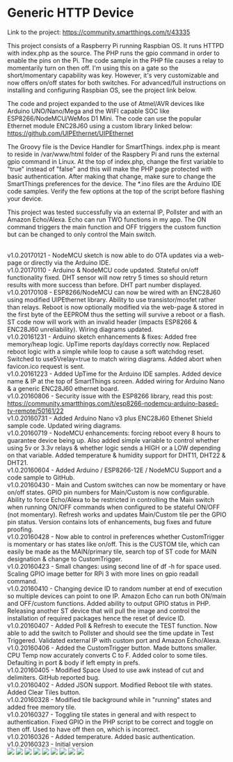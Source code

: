 # Generic HTTP Device
Link to the project: https://community.smartthings.com/t/43335

This project consists of a Raspberry Pi running Raspbian OS. It runs HTTPD with index.php as the source. The PHP runs the gpio command in order to enable the pins on the Pi. The code sample in the PHP file causes a relay to momentarily turn on then off. I'm using this on a gate so the short/momentary capability was key. However, it's very customizable and now offers on/off states for both switches. For advanced/full instructions on installing and configuring Raspbian OS, see the project link below.

The code and project expanded to the use of Atmel/AVR devices like Arduino UNO/Nano/Mega and the WIFI capable SOC like ESP8266/NodeMCU/WeMos D1 Mini. The code can use the popular Ethernet module ENC28J60 using a custom library linked below:
https://github.com/UIPEthernet/UIPEthernet

The Groovy file is the Device Handler for SmartThings.
index.php is meant to reside in /var/www/html folder of the Raspbery Pi and runs the external gpio command in Linux.
At the top of index.php, change the first variable to "true" instead of "false" and this will make the PHP page protected with basic authentication. After making that change, make sure to change the SmartThings preferences for the device.
The *.ino files are the Arduino IDE code samples. Verify the few options at the top of the script before flashing your device.

This project was tested successfully via an external IP, Pollster and with an Amazon Echo/Alexa. Echo can run TWO functions in my app. The ON command triggers the main function and OFF triggers the custom function but can be changed to only control the Main switch.

</br>v1.0.20170121 - NodeMCU sketch is now able to do OTA updates via a web-page or directly via the Arduino IDE.
</br>v1.0.20170110 - Arduino & NodeMCU code updated. Stateful on/off functionality fixed. DHT sensor will now retry 5 times so should return results with more success than before. DHT part number displayed.
</br>v1.0.20170108 - ESP8266/NodeMCU can now be wired with an ENC28J60 using modified UIPEthernet library. Ability to use transistor/mosfet rather than relays. Reboot is now optionally modified via the web-page & stored in the first byte of the EEPROM thus the setting will survive a reboot or a flash. ST code now will work with an invalid header (impacts ESP8266 & ENC28J60 unreliability). Wiring diagrams updated.
</br>v1.0.20161231 - Arduino sketch enhancements & fixes: Added free memory/heap logic. UpTime reports day/days correctly now. Replaced reboot logic with a simple while loop to cause a soft watchdog reset. Switched to use5Vrelay=true to match wiring diagrams. Added abort when favicon.ico request is sent.
</br>v1.0.20161223 - Added UpTime for the Arduino IDE samples. Added device name & IP at the top of SmartThings screen. Added wiring for Arduino Nano & a generic ENC28J60 ethernet board.
</br>v1.0.20160806 - Security issue with the ESP8266 library, read this post: https://community.smartthings.com/t/esp8266-nodemcu-arduino-based-tv-remote/50161/22
</br>v1.0.20160731 - Added Arduino Nano v3 plus ENC28J60 Ethenet Shield sample code. Updated wiring diagrams.
</br>v1.0.20160719 - NodeMCU enhancements: forcing reboot every 8 hours to guarantee device being up. Also added simple variable to control whether using 5v or 3.3v relays & whether logic sends a HIGH or a LOW depending on that variable. Added temperature & humidity support for DHT11, DHT22 & DHT21.
</br>v1.0.20160604 - Added Arduino / ESP8266-12E / NodeMCU Support and a code sample to GitHub.
</br>v1.0.20160430 - Main and Custom switches can now be momentary or have on/off states. GPIO pin numbers for Main/Custom is now configurable. Ability to force Echo/Alexa to be restricted in controlling the Main switch when running ON/OFF commands when configured to be stateful ON/OFF (not momentary). Refresh works and updates Main/Custom tile per the GPIO pin status. Version contains lots of enhancements, bug fixes and future proofing.
</br>v1.0.20160428 - Now able to control in preferences whether CustomTrigger is momentary or has states like on/off. This is the CUSTOM tile, which can easily be made as the MAIN/primary tile, search top of ST code for MAIN designation & change to CustomTrigger.
</br>v1.0.20160423 - Small changes: using second line of df -h for space used. Scaling GPIO image better for RPi 3 with more lines on gpio readall command.
</br>v1.0.20160410 - Changing device ID to random number at end of execution so multiple devices can point to one IP. Amazon Echo can run both ON/main and OFF/custom functions. Added ability to output GPIO status in PHP. Releasing another ST device that will pull the image and control the installation of required packages hence the reset of device ID.
</br>v1.0.20160407 - Added Poll & Refresh to execute the TEST function. Now able to add the switch to Pollster and should see the time update in Test Triggered. Validated external IP with custom port and Amazon Echo/Alexa.
</br>v1.0.20160406 - Added the CustomTrigger button. Made buttons smaller. CPU Temp now accurately converts C to F. Added color to some tiles. Defaulting in port & body if left empty in prefs.
</br>v1.0.20160405 - Modified Space Used to use awk instead of cut and delimiters. GitHub reported bug.
</br>v1.0.20160402 - Added JSON support. Modified Reboot tile with states. Added Clear Tiles button.
</br>v1.0.20160328 - Modified tile background while in "running" states and added free memory tile.
</br>v1.0.20160327 - Toggling tile states in general and with respect to authentication. Fixed GPIO in the PHP script to be correct and toggle on then off. Used to have off then on, which is incorrect.
</br>v1.0.20160326 - Added temperature. Added basic authentication.
</br>v1.0.20160323 - Initial version
</br>
<img src="https://raw.githubusercontent.com/JZ-SmartThings/SmartThings/master/Devices/Generic%20HTTP%20Device/Screenshot_Android_App.png">
<img src="https://raw.githubusercontent.com/JZ-SmartThings/SmartThings/master/Devices/Generic%20HTTP%20Device/Screenshot_PHP_Page.png">
<img src="https://raw.githubusercontent.com/JZ-SmartThings/SmartThings/master/Devices/Generic%20HTTP%20Device/Screenshot_Arduino.png">
<img src="https://raw.githubusercontent.com/JZ-SmartThings/SmartThings/master/Devices/Generic%20HTTP%20Device/Screenhot_Prototype.jpg">
<img src="https://raw.githubusercontent.com/JZ-SmartThings/SmartThings/master/Devices/Generic%20HTTP%20Device/WIRING/NodeMCU-DualRelay5V.png">
<img src="https://raw.githubusercontent.com/JZ-SmartThings/SmartThings/master/Devices/Generic%20HTTP%20Device/WIRING/NodeMCU-ENC28J60-DualRelay5V.png">
<img src="https://raw.githubusercontent.com/JZ-SmartThings/SmartThings/master/Devices/Generic%20HTTP%20Device/WIRING/ArduinoNano-DualRelay5V.png">
<img src="https://raw.githubusercontent.com/JZ-SmartThings/SmartThings/master/Devices/Generic%20HTTP%20Device/WIRING/ArduinoNano-ENC28J60-DualRelay5V.png">
<img src="https://raw.githubusercontent.com/JZ-SmartThings/SmartThings/master/Devices/Generic%20HTTP%20Device/WIRING/ArduinoUNO-ENC28J60-DualRelay5V.png">